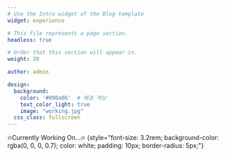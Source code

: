```yaml
---
# Use the Intro widget of the Blog template
widget: experience

# This file represents a page section.
headless: true

# Order that this section will appear in.
weight: 20

author: admin

design:
  background:
    color: '#090a0b'  # 배경 색상
    text_color_light: true
    image: "working.jpg"
  css_class: fullscreen
---
```









🔥Currently Working On...🔥
{style="font-size: 3.2rem; background-color: rgba(0, 0, 0, 0.7); color: white; padding: 10px; border-radius: 5px;"}
